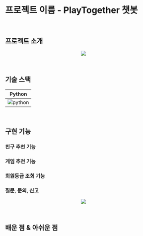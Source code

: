 # 프로젝트 이름 - PlayTogether 챗봇
<br>

## 프로젝트 소개

<p align="center">
<img src="https://github.com/pyominmin/ChatBot_Project/blob/main/images/%ED%94%8C%ED%88%AC.png">
</p>
<br>

## 기술 스택

| Python |
| :--------: |
|   ![python](https://upload.wikimedia.org/wikipedia/commons/thumb/c/c3/Python-logo-notext.svg/100px-Python-logo-notext.svg.png)   |
<br>

## 구현 기능

### 친구 추천 기능

### 게임 추천 기능

### 회원등급 조회 기능

### 질문, 문의, 신고

<p align="center">
<img src="https://github.com/pyominmin/ChatBot_Project/blob/main/images/%EA%B8%B0%EB%8A%A5.png">
</p>

<br>

## 배운 점 & 아쉬운 점

<p align="justify">

</p>

<br>
